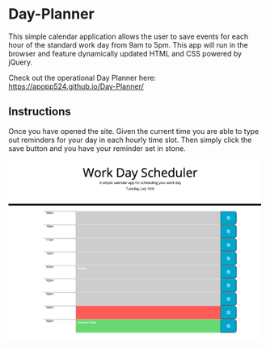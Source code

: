 # Day-Planner
This simple calendar application allows the user to save events for each hour of the standard work day from 9am to 5pm. This app will run in the browser and feature dynamically updated HTML and CSS powered by jQuery. 


Check out the operational Day Planner here: https://apopp524.github.io/Day-Planner/


## Instructions
Once you have opened the site. Given the current time you are able to type out reminders for your day in each hourly time slot. Then simply click the save button and you have your reminder set in stone.

<img src="Final Product.png" width="500">

